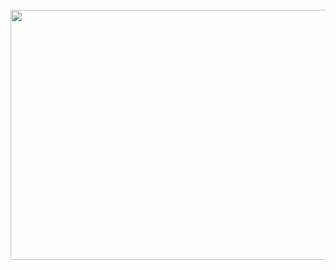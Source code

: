<div align="center">
	<br>
	<a href="https://github.com/cloudymax/markdown_templates/blob/main/test/test.svg">
		<img src="https://github.com/cloudymax/markdown_templates/blob/main/test/test.svg" width="800" height="400">
	</a>
	<br>
</div>
